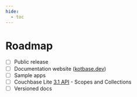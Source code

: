 ```yaml
---
hide:
  - toc
---
```


# Roadmap

* [ ] Public release
* [ ] Documentation website ([kotbase.dev](https://kotbase.dev/))
* [ ] Sample apps
* [ ] Couchbase Lite [3.1 API](https://docs.couchbase.com/couchbase-lite/3.1/cbl-whatsnew.html) - Scopes and Collections
* [ ] Versioned docs

